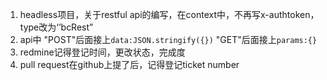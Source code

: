1. headless项目，关于restful api的编写，在context中，不再写x-authtoken，type改为‘’bcRest”
2. api中 "POST"后面接上`data:JSON.stringify({})` "GET"后面接上`params:{}`
3. redmine记得登记时间，更改状态，完成度
4. pull request在github上提了后，记得登记ticket number